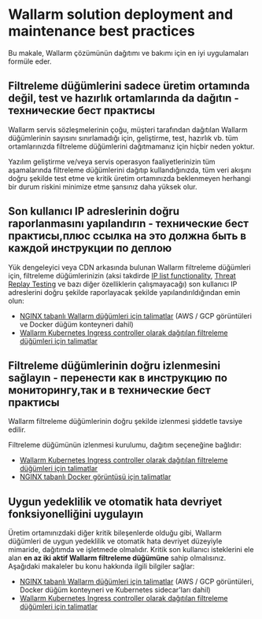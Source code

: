 # Wallarm solution deployment and maintenance best practices

Bu makale, Wallarm çözümünün dağıtımı ve bakımı için en iyi uygulamaları formüle eder.

## Filtreleme düğümlerini sadece üretim ortamında değil, test ve hazırlık ortamlarında da dağıtın - технические бест практисы

Wallarm servis sözleşmelerinin çoğu, müşteri tarafından dağıtılan Wallarm düğümlerinin sayısını sınırlamadığı için, geliştirme, test, hazırlık vb. tüm ortamlarınızda filtreleme düğümlerini dağıtmamanız için hiçbir neden yoktur.

Yazılım geliştirme ve/veya servis operasyon faaliyetlerinizin tüm aşamalarında filtreleme düğümlerini dağıtıp kullandığınızda, tüm veri akışını doğru şekilde test etme ve kritik üretim ortamınızda beklenmeyen herhangi bir durum riskini minimize etme şansınız daha yüksek olur.

## Son kullanıcı IP adreslerinin doğru raporlanmasını yapılandırın - технические бест практисы,плюс ссылка на это должна быть в каждой инструкции по деплою

Yük dengeleyici veya CDN arkasında bulunan Wallarm filtreleme düğümleri için, filtreleme düğümlerinizin (aksi takdirde [IP list functionality](user-guides/ip-lists/overview.md), [Threat Replay Testing](detecting-vulnerabilities.md#threat-replay-testing) ve bazı diğer özelliklerin çalışmayacağı) son kullanıcı IP adreslerini doğru şekilde raporlayacak şekilde yapılandırıldığından emin olun:

* [NGINX tabanlı Wallarm düğümleri için talimatlar](../admin-en/using-proxy-or-balancer-en.md) (AWS / GCP görüntüleri ve Docker düğüm konteyneri dahil)
* [Wallarm Kubernetes Ingress controller olarak dağıtılan filtreleme düğümleri için talimatlar](../admin-en/configuration-guides/wallarm-ingress-controller/best-practices/report-public-user-ip.md)

## Filtreleme düğümlerinin doğru izlenmesini sağlayın - перенести как в инструкцию по мониторингу,так и в технические бест практисы

Wallarm filtreleme düğümlerinin doğru şekilde izlenmesi şiddetle tavsiye edilir.

Filtreleme düğümünün izlenmesi kurulumu, dağıtım seçeneğine bağlıdır:

* [Wallarm Kubernetes Ingress controller olarak dağıtılan filtreleme düğümleri için talimatlar](../admin-en/configuration-guides/wallarm-ingress-controller/best-practices/ingress-controller-monitoring.md)
* [NGINX tabanlı Docker görüntüsü için talimatlar](../admin-en/installation-docker-en.md#monitoring-configuration)

## Uygun yedeklilik ve otomatik hata devriyet fonksiyonelliğini uygulayın

Üretim ortamınızdaki diğer kritik bileşenlerde olduğu gibi, Wallarm düğümleri de uygun yedeklilik ve otomatik hata devriyet düzeyiyle mimaride, dağıtımda ve işletmede olmalıdır. Kritik son kullanıcı isteklerini ele alan **en az iki aktif Wallarm filtreleme düğümüne** sahip olmalısınız. Aşağıdaki makaleler bu konu hakkında ilgili bilgiler sağlar:

* [NGINX tabanlı Wallarm düğümleri için talimatlar](../admin-en/configure-backup-en.md) (AWS / GCP görüntüleri, Docker düğüm konteyneri ve Kubernetes sidecar'ları dahil)
* [Wallarm Kubernetes Ingress controller olarak dağıtılan filtreleme düğümleri için talimatlar](../admin-en/configuration-guides/wallarm-ingress-controller/best-practices/high-availability-considerations.md)